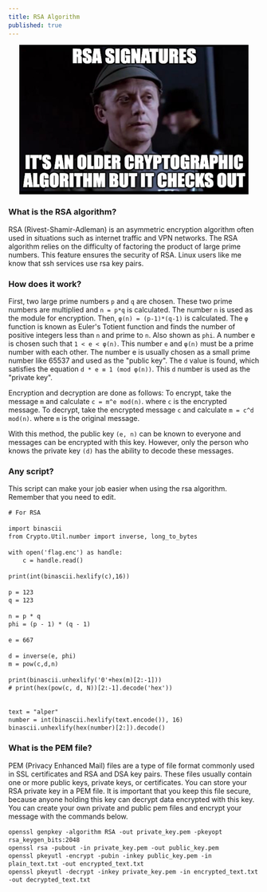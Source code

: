 ```yaml
---
title: RSA Algorithm
published: true
---
```


<p align="center">
  <img width="460" height="300" src="/assets/rsa.jpg">
</p>

### [](#header-3)What is the RSA algorithm?
RSA (Rivest-Shamir-Adleman) is an asymmetric encryption algorithm often used in situations such as internet traffic and VPN networks. The RSA algorithm relies on the difficulty of factoring the product of large prime numbers. This feature ensures the security of RSA. Linux users like me know that ssh services use rsa key pairs.

### [](#header-3)How does it work?
First, two large prime numbers ```p``` and ```q``` are chosen. These two prime numbers are multiplied and ```n = p*q``` is calculated. The number ```n``` is used as the module for encryption. Then, ```φ(n) = (p-1)*(q-1)``` is calculated. The ```φ``` function is known as Euler's Totient function and finds the number of positive integers less than ```n``` and prime to ```n```. Also shown as ```phi```. A number e is chosen such that ```1 < e < φ(n)```. This number ```e``` and ```φ(n)``` must be a prime number with each other. The number e is usually chosen as a small prime number like 65537 and used as the "public key". The ```d``` value is found, which satisfies the equation ```d * e ≡ 1 (mod φ(n))```. This ```d``` number is used as the "private key".

Encryption and decryption are done as follows:
To encrypt, take the message ```m``` and calculate ```c = m^e mod(n)```. where ```c``` is the encrypted message.
To decrypt, take the encrypted message ```c``` and calculate ```m = c^d mod(n)```. where ```m``` is the original message.

With this method, the public key ```(e, n)``` can be known to everyone and messages can be encrypted with this key. However, only the person who knows the private key ```(d)``` has the ability to decode these messages.

### [](#header-3)Any script?
This script can make your job easier when using the rsa algorithm. Remember that you need to edit.
```
# For RSA

import binascii
from Crypto.Util.number import inverse, long_to_bytes

with open('flag.enc') as handle:
    c = handle.read()

print(int(binascii.hexlify(c),16))

p = 123
q = 123

n = p * q
phi = (p - 1) * (q - 1)

e = 667

d = inverse(e, phi)
m = pow(c,d,n)

print(binascii.unhexlify('0'+hex(m)[2:-1]))
# print(hex(pow(c, d, N))[2:-1].decode('hex'))


text = "alper"
number = int(binascii.hexlify(text.encode()), 16) 
binascii.unhexlify(hex(number)[2:]).decode()
```

### [](#header-3)What is the PEM file?
PEM (Privacy Enhanced Mail) files are a type of file format commonly used in SSL certificates and RSA and DSA key pairs. These files usually contain one or more public keys, private keys, or certificates. You can store your RSA private key in a PEM file. It is important that you keep this file secure, because anyone holding this key can decrypt data encrypted with this key. You can create your own private and public pem files and encrypt your message with the commands below.

```
openssl genpkey -algorithm RSA -out private_key.pem -pkeyopt rsa_keygen_bits:2048
openssl rsa -pubout -in private_key.pem -out public_key.pem
openssl pkeyutl -encrypt -pubin -inkey public_key.pem -in plain_text.txt -out encrypted_text.txt
openssl pkeyutl -decrypt -inkey private_key.pem -in encrypted_text.txt -out decrypted_text.txt
```


